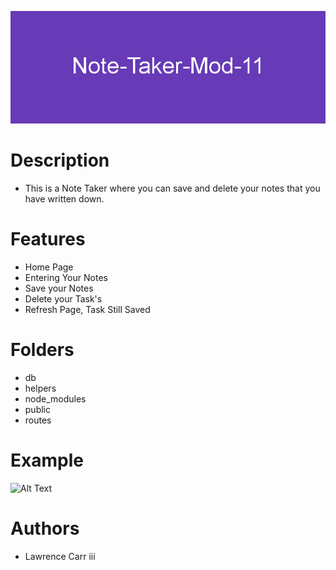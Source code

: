 
![Alt Text](./img/Note-Taker-Mod-11%20(1).png)



# Description
* This is a Note Taker where you can save and delete your notes that you have written down.

# Features
* Home Page
* Entering Your Notes
* Save your Notes
* Delete your Task's
* Refresh Page, Task Still Saved

# Folders
* db
* helpers
* node_modules
* public
* routes

# Example
![Alt Text](./)

# Authors
* Lawrence Carr iii